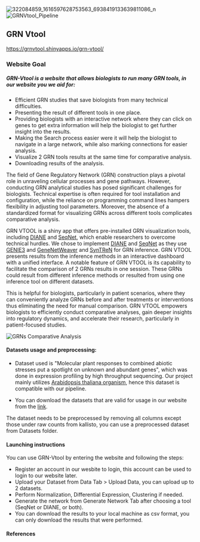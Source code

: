 ![322084859_1616597628753563_6938419133639811086_n](https://github.com/4n8x/GRN-Vtool/assets/51384420/ca38704f-4465-486f-9cdf-0fcbac36be75)
![GRNVtool_Pipeline](https://drive.google.com/uc?id=1mqSF4mNshepZZEbIg_TMZFZo-ZeifzL0)
## GRN Vtool
https://grnvtool.shinyapps.io/grn-vtool/
### Website Goal

##### GRN-Vtool is a website that allows biologists to run many GRN tools, in our website you we aid for:
- Efficient GRN studies that save biologists from many technical difficulties.
- Presenting the result of different tools in one place.
- Providing biologists with an interactive network where they can click on genes to get extra information will help the biologist to get further insight into the results.
- Making the Search process easier were it will help the biologist to navigate in a large network, while also marking connections for easier analysis.
- Visualize 2 GRN tools results at the same time for comparative analysis.
- Downloading results of the analysis. 


The field of Gene Regulatory Network (GRN) construction plays a pivotal role in unraveling cellular processes and gene pathways. However, conducting GRN analytical studies has posed significant challenges for biologists. Technical expertise is often required for tool installation and configuration, while the reliance on programming command lines hampers flexibility in adjusting tool parameters. Moreover, the absence of a standardized format for visualizing GRNs across different tools complicates comparative analysis. 

GRN VTOOL is a shiny app that offers pre-installed GRN visualization tools, including [DIANE](https://github.com/OceaneCsn/DIANE) and [SeqNet](https://github.com/tgrimes/SeqNet), which enable researchers to overcome technical hurdles. We chose to implement [DIANE](https://github.com/OceaneCsn/DIANE)  and [SeqNet](https://github.com/tgrimes/SeqNet) as they use [GENIE3](https://github.com/aertslab/GENIE3) and [GeneNetWeaver](https://github.com/tschaffter/genenetweaver) and [SynTReN](https://bmcbioinformatics.biomedcentral.com/articles/10.1186/1471-2105-7-43) for GRN inference. GRN VTOOL presents results from the inference methods in an interactive dashboard with a unified interface.  A notable feature of GRN VTOOL is its capability to facilitate the comparison of 2 GRNs results in one session. These GRNs could result from different inference methods or resulted from using one inference tool on different datasets.

This is helpful for biologists, particularly in patient scenarios, where they can conveniently analyze GRNs before and after treatments or interventions thus eliminating the need for manual comparison. GRN VTOOL empowers biologists to efficiently conduct comparative analyses, gain deeper insights into regulatory dynamics, and accelerate their research, particularly in patient-focused studies. 


![GRNs Comparative Analysis](https://drive.google.com/uc?id=1a9lw88b5vZdin-HovQAl_mjefZOGkf7F)

#### Datasets usage and preprocessing:
- Dataset used is 	"Molecular plant responses to combined abiotic stresses put a spotlight on unknown and abundant genes", which was done in expression profiling by high throughput sequencing. Our project mainly utilizes [Arabidopsis thaliana organism](https://bio.libretexts.org/Bookshelves/Introductory_and_General_Biology/Biology_(Kimball)/19%3A_The_Diversity_of_Life/19.01%3A_Eukaryotic_Life/19.1.06%3A_Arabidopsis_Thaliana_-_A_Model_Organism), hence this dataset is compatible with our pipeline.
  
- You can download the datasets that are valid for usage in our website from the [link](https://www.ncbi.nlm.nih.gov/geo/query/acc.cgi?acc=GSE146206).

The dataset needs to be preprocessed by removing all columns except those under raw counts from kallisto, you can use a preprocessed dataset from Datasets folder.

#### Launching instructions
You can use GRN-Vtool by entering the website and following the steps:
- Register an account in our wesbite to login, this account can be used to login to our website later.
- Upload your Dataset from Data Tab > Upload Data, you can upload up to 2 datasets.
- Perform Normalization, Differential Expression, Clustering if needed.
- Generate the network from Generate Network Tab after choosing a tool (SeqNet or DIANE, or both).
- You can download the results to your local machine as csv format, you can only download the results that were performed.


 #### References
